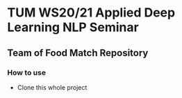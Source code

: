 # TUM WS20/21 Applied Deep Learning NLP Seminar
## Team of Food Match Repository

### How to use
- Clone this whole project
